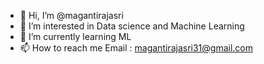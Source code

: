 - 👋 Hi, I’m @magantirajasri
- 👀 I’m interested in Data science and Machine Learning
- 🌱 I’m currently learning ML
- 📫 How to reach me Email : magantirajasri31@gmail.com

<!---
magantirajasri/magantirajasri is a ✨ special ✨ repository because its `README.md` (this file) appears on your GitHub profile.
You can click the Preview link to take a look at your changes.
--->
